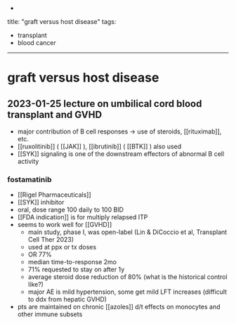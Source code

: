-
title: "graft versus host disease"
tags:
- transplant
- blood cancer
---

# graft versus host disease

  
## 2023-01-25 lecture on umbilical cord blood transplant and GVHD

- major contribution of B cell responses -> use of steroids, [[rituximab]], etc.
- [[ruxolitinib]] ( [[JAK]] ), [[ibrutinib]] ( [[BTK]] ) also used
- [[SYK]] signaling is one of the downstream effectors of abnormal B cell activity


### fostamatinib

- [[Rigel Pharmaceuticals]]
- [[SYK]] inhibitor
- oral, dose range 100 daily to 100 BID
- [[FDA indication]] is for multiply relapsed ITP
- seems to work well for [[GVHD]] 
  - main study, phase I, was open-label (Lin & DiCoccio et al, Transplant Cell Ther 2023)
  - used at ppx or tx doses
  - OR 77%
  - median time-to-response 2mo
  - 71% requested to stay on after 1y
  - average steroid dose reduction of 80% (what is the historical control like?)
  - major AE is mild hypertension, some get mild LFT increases (difficult to ddx from hepatic GVHD)
- pts are maintained on chronic [[azoles]] d/t effects on monocytes and other immune subsets
